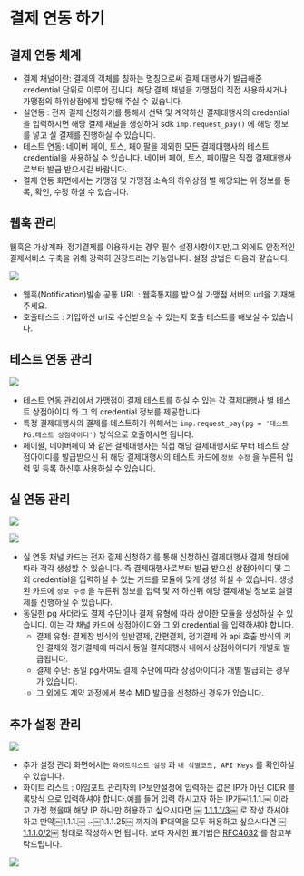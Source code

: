 # 결제 연동 하기

## 결제 연동 체계

* 결제 채널이란: 결제의 객체를 칭하는 명칭으로써 결제 대행사가 발급해준 credential 단위로 이루어 집니다. 해당 결제 채널을 가맹점이 직접 사용하시거나 가맹점의 하위상점에게 할당해 주실 수 있습니다.
* 실연동 : 전자 결제 신청하기를 통해서 선택 및 계약하신 결제대행사의 credential을 입력하시면 해당 결제 채널을 생성하여 sdk `imp.request_pay()` 에 해당 정보를 넣고 실 결제를 진행하실 수 있습니다.
* 테스트 연동: 네이버 페이, 토스, 페이팔을 제외한 모든 결제대행사의 테스트 credential을 사용하실 수 있습니다. 네이버 페이, 토스, 페이팔은 직접 결제대행사로부터 발급 받으시길 바랍니다.
* 결제 연동 화면에서는 가맹점 및 가맹점 소속의 하위상점 별 해당되는 위 정보를 등록, 확인, 수정 하실 수 있습니다.&#x20;

## 웹훅 관리

웹훅은 가상계좌, 정기결제를 이용하시는 경우 필수 설정사항이지만,그 외에도 안정적인 결제서비스 구축을 위해 강력히 권장드리는 기능입니다. 설정 방법은 다음과 같습니다.

![](<../../.gitbook/assets/image (4).png>)



* 웹훅(Notification)발송 공통 URL : 웹훅통지를 받으실 가맹점 서버의 url을 기재해주세요.
* 호출테스트 : 기입하신 url로 수신받으실 수 있는지 호출 테스트를 해보실 수 있습니다.

## 테스트 연동 관리&#x20;

![](<../../.gitbook/assets/image (27) (1).png>)

* 테스트 연동 관리에서 가맹점이 결제 테스트를 하실 수 있는 각 결제대행사 별 테스트 상점아이디 와 그 외 credential 정보를 제공합니다.&#x20;
* 특정 결제대행사의 결제를 테스트하기 위해서는 `imp.request_pay(pg = '테스트 PG.테스트 상점아이디')` 방식으로 호출하시면 됩니다.&#x20;
* 페이팔, 네이버페이 와 같은 결제대행사는 직접 해당 결제대행사로 부터 테스트 상점아이디를 발급받으신 뒤 해당 결제대행사의 테스트 카드에 `정보 수정` 을 누른뒤 입력 및 등록 하신후 사용하실 수 있습니다.&#x20;

## 실 연동 관리

![](<../../.gitbook/assets/image (16) (1).png>)



![](<../../.gitbook/assets/image (20) (1).png>)

* 실 연동 채널 카드는 전자 결제 신청하기를 통해 신청하신 결제대행사  결제 형태에 따라 각각 생성할 수 있습니다.  즉 결제대행사로부터 발급 받으신 상점아이디 및 그 외 credential을 입력하실 수 있는 카드를 모듈에 맞게 생성 하실 수 있습니다. 생성된 카드에 `정보 수정` 을 누른뒤 정보를 입력 및 저 하신뒤 해당 결제채널 정보로 실결제를 진행하실 수 있습니다.&#x20;
* 동일한 pg 사더라도 결제 수단이나 결제 유형에 따라 상이한 모듈을 생성하실 수 있습니다. 이는 각 채널 카드에 상점아이디와 그 외 credential 을 입력하셔야 합니다.&#x20;
  * 결제 유형: 결제창 방식의 일반결제, 간편결제, 정기결제 와 api 호출 방식의 키인 결제와 정기결제에 따라서 동일 결제대행사 내에서 상점아이디가 개별로 발급됩니다.&#x20;
  * 결제 수단: 동일 pg사여도 결제 수단에 따라 상점아이디가 개별 발급되는 경우가 있습니다.&#x20;
  * 그 외에도 계약 과정에서 복수 MID 발급을 신청하신 경우가 있습니다.&#x20;

## 추가 설정 관리&#x20;

![](<../../.gitbook/assets/image (27) (1) (1).png>)

* 추가 설정 관리 화면에서는 `화이트리스트 설정` 과 `내 식별코드, API Keys` 를 확인하실 수 있습니다.&#x20;
* 화이트 리스트 : 아임포트 관리자의 IP보안설정에 입력하는 값은 IP가 아닌 CIDR 블록방식 으로 입력하셔야 합니다.예를 들어 입력 하시고자 하는 IP가￼1.1.1.￼ 이라고 가정 했을때 해당 IP 하나만 허용하고 싶으시다면  ￼ [1.1.1.1/3](http://1.1.1.1/3)￼ 로 작성 하셔야 하고 만약￼1.1.1.￼ \~￼1.1.1.25￼ 까지의 IP대역을 모두 허용하고 싶으시다면 ￼[1.1.1.0/2](http://1.1.1.0/2)￼  형태로 작성하시면 됩니다. 보다 자세한 표기법은 [RFC4632](https://tools.ietf.org/html/rfc4632) 를 참고부탁드립니다.

![](<../../.gitbook/assets/image (12) (1) (1).png>)
